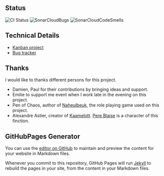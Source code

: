 ## Status
![CI Status](https://travis-ci.org/nogebour/PereBlaiseBot.svg?branch=master)
![SonarCloudBugs](https://sonarcloud.io/api/project_badges/measure?project=pereBlaise&metric=bugs)
![SonarCloudCodeSmells](https://sonarcloud.io/api/project_badges/measure?project=pereBlaise&metric=code_smells)
## Technical Details
- [Kanban project](https://github.com/nogebour/PereBlaiseBot/projects/1)
- [Bug tracker](https://github.com/nogebour/PereBlaiseBot/issues)

## Thanks
I would like to thanks different persons for this project.
- Damien, Paul for their contributions by bringing ideas and support.
- Emilie to support me event when I work late in the evening on this project.
- Pen of Chaos, author of [Naheulbeuk](https://www.naheulbeuk.com), the role playing game used on this project.
- Alexandre Astier, creator of [Kaamelott](https://en.wikipedia.org/wiki/Kaamelott). [Pere Blaise](http://fr.kaamelott-officiel.wikia.com/wiki/P%C3%A8re_Blaise) is a character of this finction.

## GitHubPages Generator

You can use the [editor on GitHub](https://github.com/nogebour/PereBlaiseBot/edit/master/README.md) to maintain and preview the content for your website in Markdown files.

Whenever you commit to this repository, GitHub Pages will run [Jekyll](https://jekyllrb.com/) to rebuild the pages in your site, from the content in your Markdown files.

